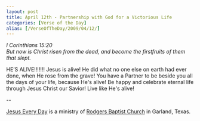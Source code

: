 ```yaml
---
layout: post
title: April 12th - Partnership with God for a Victorious Life
categories: [Verse of the Day]
alias: [/VerseOfTheDay/2009/04/12/]
---
```


_I Corinthians 15:20  
But now is Christ risen from the dead, and become the firstfruits of
them that slept._

HE&rsquo;S ALIVE!!!!!!! Jesus is alive! He did what no one else on
earth had ever done, when He rose from the grave! You have a Partner
to be beside you all the days of your life, because He's alive! Be
happy and celebrate eternal life through Jesus Christ our Savior!
Live like He's alive!

 --

<a href=http://jesuseveryday.net>Jesus Every Day</a> is a ministry of <a href=http://rodgersbaptist.net>Rodgers Baptist Church</a> in Garland, Texas.

